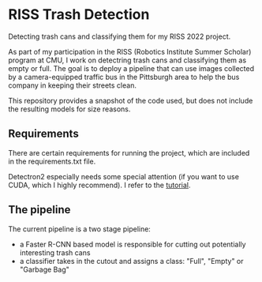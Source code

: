 # RISS Trash Detection
Detecting trash cans and classifying them for my RISS 2022 project.

As part of my participation in the RISS (Robotics Institute Summer Scholar) program at CMU, I work on detectring trash cans and classifying them as empty or full.
The goal is to deploy a pipeline that can use images collected by a camera-equipped traffic bus in the Pittsburgh area to help the bus company in keeping
their streets clean.

This repository provides a snapshot of the code used, but does not include the resulting models for size reasons.

## Requirements
There are certain requirements for running the project, which are included in the requirements.txt file.

Detectron2 especially needs some special attention (if you want to use CUDA, which I highly recommend). I refer to the [tutorial](https://detectron2.readthedocs.io/en/latest/tutorials/install.html).

## The pipeline
The current pipeline is a two stage pipeline:
- a Faster R-CNN based model is responsible for cutting out potentially interesting trash cans
- a classifier takes in the cutout and assigns a class: "Full", "Empty" or "Garbage Bag"
